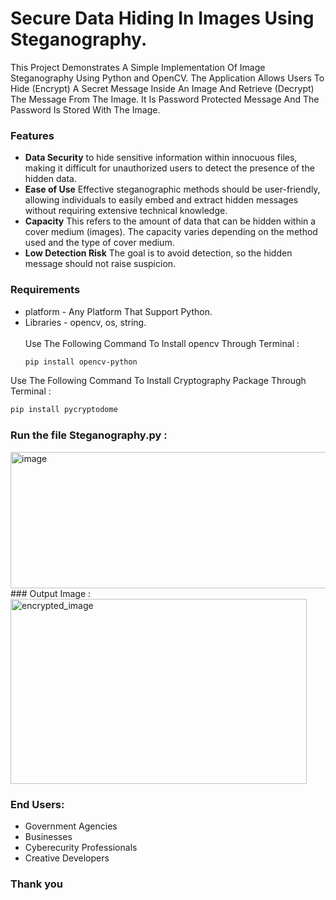 # Secure Data Hiding In Images Using Steganography.
  This Project Demonstrates A Simple Implementation Of Image Steganography Using Python and OpenCV. The Application Allows Users To Hide (Encrypt) A Secret Message Inside An Image And Retrieve (Decrypt) The Message From The Image. It Is Password Protected Message And The Password Is Stored With The Image.

### Features
* **Data Security** to hide sensitive information within innocuous files, making it difficult for unauthorized users to detect the presence of the hidden data.
* **Ease of Use** Effective steganographic methods should be user-friendly, allowing individuals to easily embed and extract hidden messages without requiring extensive technical knowledge.
* **Capacity** This refers to the amount of data that can be hidden within a cover medium (images). The capacity varies depending on the method used and the type of cover medium.
* **Low Detection Risk** The goal is to avoid detection, so the hidden message should not raise suspicion.

### Requirements
* platform - Any Platform That Support Python.
* Libraries - opencv, os, string.<br><br>
Use The Following Command To Install opencv Through Terminal :<br>
  ```bash
  pip install opencv-python
Use The Following Command To Install Cryptography Package Through Terminal :<br>
  ```bash
  pip install pycryptodome
```

### Run the file Steganography.py :<br>
<img width="1404" height="218" alt="image" src="https://github.com/user-attachments/assets/8ef97d1e-1349-49aa-bb56-40ec65fcd619" />
### Output Image :<br>
<img width="474" height="296" alt="encrypted_image" src="https://github.com/user-attachments/assets/ce5d5437-9685-4598-a913-46a9aa087234" />


### End Users:
* Government Agencies
* Businesses
* Cyberecurity Professionals
* Creative Developers


### Thank you
